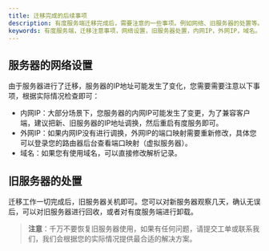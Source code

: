 ```yaml
---
title: 迁移完成的后续事项
description: 有度服务端迁移完成后，需要注意的一些事项。例如网络、旧服务器的处置等。
keywords: 有度服务端，迁移注意事项，网络设置，旧服务器处置，内网IP，外网IP，域名。
---
```




## 服务器的网络设置

​		由于服务器进行了迁移，服务器的IP地址可能发生了变化，您需要需要注意以下事项，根据实际情况检查即可：

- 内网IP：大部分场景下，您服务器的内网IP可能发生了变更，为了兼容客户端，建议把新、旧服务器的IP地址调换，然后重启有度服务即可。
- 外网IP：如果内网IP没有进行调换，外网IP的端口映射需要重新修改，具体您可以登录您的路由器后台查看端口映射（虚拟服务器）。
- 域名：如果您有使用域名，可以直接修改解析记录。

## 旧服务器的处置

​			迁移工作一切完成后，旧服务器关机即可。您可以对新服务器观察几天，确认无误后，可以对旧服务器进行回收，或者对有度服务端进行卸载。

> **注意**：千万不要恢复旧服务器使用，如果有任何问题，请提交工单或联系我们，我们会根据您的实际情况提供最合适的解决方案。

